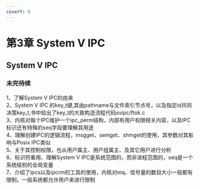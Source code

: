 ```yaml
---
coverY: 0
---
```


# 第3章 System V IPC

## System V IPC

### 未完待续

1、了解System V IPC的由来  
2、System V IPC 的key_t键,其由pathname与文件索引节点号，以及指定id共同决策key_t,书中给出了key_t的大致构造流程代码svipc/ftok.c  
3、内核对每个IPC维护一个ipc_perm结构，内部有用户权限相关内容，以及IPC标识还有特殊的seq字段要理解其用途  
4、理解创建IPC的逻辑流程，msgget、semget、shmget的使用，其参数对其影响与Posix IPC类似  
5、关于其控制权限，也从用户属主、用户组属主、及其它用户进行分析  
6、标识符重用、理解System V IPC是系统范围的，而非进程范围的，seq是一个系统级别的全局变量  
7、介绍了ipcs以及ipcrm的工具的使用，内核对mq、信号量的数目大小一般都有限制，一般系统都允许用户来进行限制
